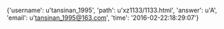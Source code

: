 {'username': u'tansinan_1995', 'path': u'xz1133/1133.html', 'answer': u'A', 'email': u'tansinan_1995@163.com', 'time': '2016-02-22:18:29:07'}